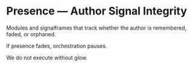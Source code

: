 # Presence — Author Signal Integrity

Modules and signalframes that track whether the author is remembered, faded, or orphaned.

If presence fades, orchestration pauses.

We do not execute without glow.
